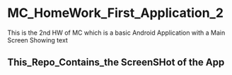 # MC_HomeWork_First_Application_2
This is the 2nd HW of MC which is a basic Android Application with a Main Screen Showing text
## This_Repo_Contains_the ScreenSHot of the App
